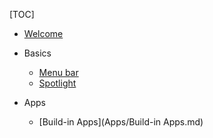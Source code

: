 [TOC]
* [Welcome](index.md)

* Basics
	* [Menu bar](test.md)
	* [Spotlight](Basics/Spotlight.md)

* Apps
	* [Build-in Apps](Apps/Build-in Apps.md)

